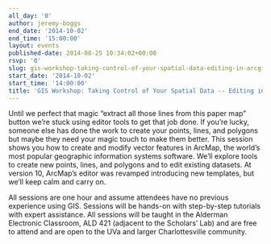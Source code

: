 ```yaml
---
all_day: '0'
author: jeremy-boggs
end_date: '2014-10-02'
end_time: '15:00:00'
layout: events
published-date: 2014-08-25 10:34:02+00:00
rsvp: '0'
slug: gis-workshop-taking-control-of-your-spatial-data-editing-in-arcgis
start_date: '2014-10-02'
start_time: '14:00:00'
title: 'GIS Workshop: Taking Control of Your Spatial Data -- Editing in ArcGIS'
---
```


Until we perfect that magic “extract all those lines from this paper map” button we’re stuck using editor tools to get that job done. If you’re lucky, someone else has done the work to create your points, lines, and polygons but maybe they need your magic touch to make them better. This session shows you how to create and modify vector features in ArcMap, the world’s most popular geographic information systems software. We’ll explore tools to create new points, lines, and polygons and to edit existing datasets. At version 10, ArcMap’s editor was revamped introducing new templates, but we’ll keep calm and carry on.

All sessions are one hour and assume attendees have no previous experience using GIS. Sessions will be hands-on with step-by-step tutorials with expert assistance. All sessions will be taught in the Alderman Electronic Classroom, ALD 421 (adjacent to the Scholars’ Lab) and are free to attend and are open to the UVa and larger Charlottesville community.
